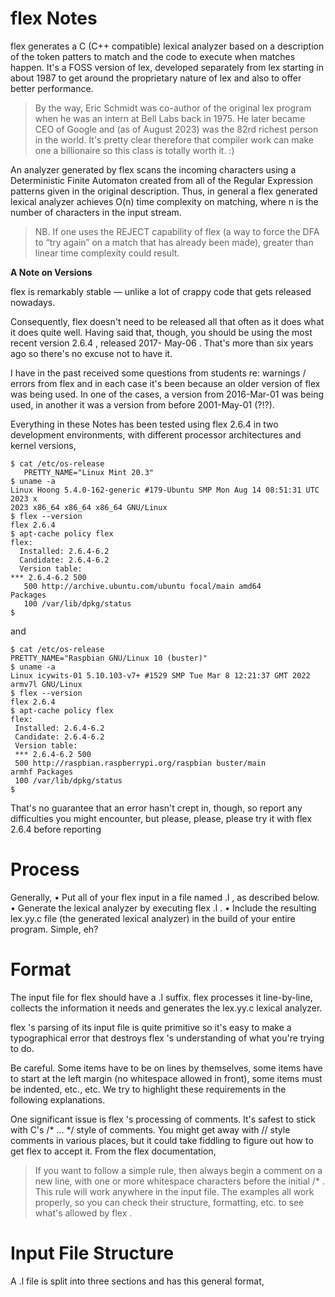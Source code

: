 # flex Notes

flex generates a C (C++ compatible) lexical analyzer based on a description of the token patters to match and the code to execute when matches happen. It's a FOSS version of lex, developed separately from lex starting in about 1987 to get around the proprietary nature of lex and also to offer better performance.
> By the way, Eric Schmidt was co-author of the original lex program when he was an intern at Bell Labs back in 1975. He later became CEO of Google and (as of August 2023) was the 82rd richest person in the world. It's pretty clear therefore that compiler work can make one a billionaire so this class is totally worth it. :)

An analyzer generated by flex scans the incoming characters using a Deterministic Finite Automaton created from all of the Regular Expression patterns given in the original description. Thus, in general a flex generated lexical analyzer achieves O(n) time complexity on matching, where n is the number of characters in the input stream.
> NB. If one uses the REJECT capability of flex (a way to force the DFA to “try again” on a match that has already been made), greater than linear time complexity could result.

**A Note on Versions**

flex is remarkably stable — unlike a lot of crappy code that gets released nowadays.

Consequently, flex doesn't need to be released all that often as it does what it does quite well. Having said that, though, you should be using the most recent version 2.6.4 , released 2017- May-06 . That's more than six years ago so there's no excuse not to have it.

I have in the past received some questions from students re: warnings / errors from flex and in each case it's been because an older version of flex was being used. In one of the cases, a version from 2016-Mar-01 was being used, in another it was a version from before 2001-May-01 (?!?).

Everything in these Notes has been tested using flex 2.6.4 in two development environments, with different processor architectures and kernel versions,

```
$ cat /etc/os-release
   PRETTY_NAME="Linux Mint 20.3"
$ uname -a
Linux Hoong 5.4.0-162-generic #179-Ubuntu SMP Mon Aug 14 08:51:31 UTC 2023 x
2023 x86_64 x86_64 x86_64 GNU/Linux
$ flex --version
flex 2.6.4
$ apt-cache policy flex
flex:
  Installed: 2.6.4-6.2
  Candidate: 2.6.4-6.2
  Version table:
*** 2.6.4-6.2 500
   500 http://archive.ubuntu.com/ubuntu focal/main amd64
Packages
   100 /var/lib/dpkg/status
$
```
and

```
$ cat /etc/os-release
PRETTY_NAME="Raspbian GNU/Linux 10 (buster)"
$ uname -a
Linux icywits-01 5.10.103-v7+ #1529 SMP Tue Mar 8 12:21:37 GMT 2022
armv7l GNU/Linux
$ flex --version
flex 2.6.4
$ apt-cache policy flex
flex:
 Installed: 2.6.4-6.2
 Candidate: 2.6.4-6.2
 Version table:
 *** 2.6.4-6.2 500
 500 http://raspbian.raspberrypi.org/raspbian buster/main
armhf Packages
 100 /var/lib/dpkg/status
$
```
That's no guarantee that an error hasn't crept in, though, so report any difficulties you might
encounter, but please, please, please try it with flex 2.6.4 before reporting

# Process

Generally,
• Put all of your flex input in a file named <whatever>.l , as described below.
• Generate the lexical analyzer by executing flex <whatever>.l .
• Include the resulting lex.yy.c file (the generated lexical analyzer) in the build of your entire
program.
Simple, eh?

# Format
The input file for flex should have a .l suffix. flex processes it line-by-line, collects the
information it needs and generates the lex.yy.c lexical analyzer.

flex 's parsing of its input file is quite primitive so it's easy to make a typographical error that
destroys flex 's understanding of what you're trying to do.

Be careful.
Some items have to be on lines by themselves, some items have to start at the left margin (no
whitespace allowed in front), some items must be indented, etc., etc. We try to highlight these
requirements in the following explanations.

One significant issue is flex 's processing of comments. It's safest to stick with C's /* ... */
style of comments. You might get away with // style comments in various places, but it could take
fiddling to figure out how to get flex to accept it. From the flex documentation,
> If you want to follow a simple rule, then always begin a comment on a new line, with
one or more whitespace characters before the initial /* . This rule will work anywhere
in the input file.
The examples all work properly, so you can check their structure, formatting, etc. to see what's
allowed by flex .

# Input File Structure
A .l file is split into three sections and has this general format,
